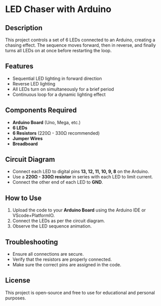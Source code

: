 # LED Chaser with Arduino

## Description
This project controls a set of 6 LEDs connected to an Arduino, creating a chasing effect. The sequence moves forward, then in reverse, and finally turns all LEDs on at once before restarting the loop.

## Features
- Sequential LED lighting in forward direction
- Reverse LED lighting
- All LEDs turn on simultaneously for a brief period
- Continuous loop for a dynamic lighting effect

## Components Required
- **Arduino Board** (Uno, Mega, etc.)
- **6 LEDs**
- **6 Resistors** (220Ω - 330Ω recommended)
- **Jumper Wires**
- **Breadboard**

## Circuit Diagram
- Connect each LED to digital pins **13, 12, 11, 10, 9, 8** on the Arduino.
- Use a **220Ω - 330Ω resistor** in series with each LED to limit current.
- Connect the other end of each LED to **GND**.



## How to Use
1. Upload the code to your **Arduino Board** using the Arduino IDE or VScode+PlatformIO.
2. Connect the LEDs as per the circuit diagram.
3. Observe the LED sequence animation.

## Troubleshooting
- Ensure all connections are secure.
- Verify that the resistors are properly connected.
- Make sure the correct pins are assigned in the code.

## License
This project is open-source and free to use for educational and personal purposes.



